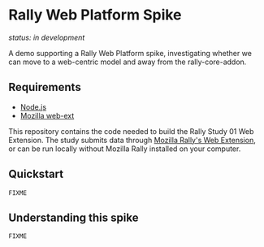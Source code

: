 # Rally Web Platform Spike

_status: in development_

A demo supporting a Rally Web Platform spike, investigating whether we can move to a web-centric model and away from the rally-core-addon.

## Requirements
* [Node.js](https://nodejs.org/en/)
* [Mozilla web-ext](https://extensionworkshop.com/documentation/develop/getting-started-with-web-ext/)

This repository contains the code needed to build the Rally Study 01 Web Extension. 
The study submits data through [Mozilla Rally's Web Extension](https://github.com/mozilla-rally/rally-core-addon),
or can be run locally without Mozilla Rally installed on your computer.

## Quickstart

`FIXME`



## Understanding this spike

`FIXME`